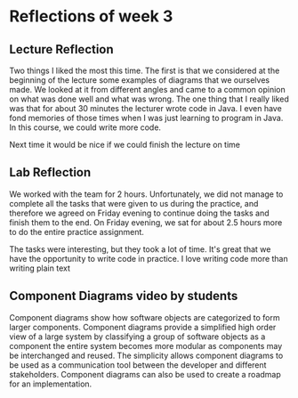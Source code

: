 # Reflections of week 3

## Lecture Reflection
Two things I liked the most this time. The first is that we considered at the beginning of the lecture some examples of diagrams that we ourselves made. We looked at it from different angles and came to a common opinion on what was done well and what was wrong. The one thing that I really liked was that for about 30 minutes the lecturer wrote code in Java. I even have fond memories of those times when I was just learning to program in Java. In this course, we could write more code. 

Next time it would be nice if we could finish the lecture on time


## Lab Reflection

We worked with the team for 2 hours. Unfortunately, we did not manage to complete all the tasks that were given to us during the practice, and therefore we agreed on Friday evening to continue doing the tasks and finish them to the end. On Friday evening, we sat for about 2.5 hours more to do the entire practice assignment.

The tasks were interesting, but they took a lot of time. It's great that we have the opportunity to write code in practice. I love writing code more than writing plain text


## Component Diagrams video by students

Component diagrams show how software objects are categorized to form larger components. Component diagrams provide a simplified high order view of a large system by classifying a group of software objects as a component the entire system becomes more modular as components may be interchanged and reused. The simplicity allows component diagrams to be used as a communication tool between the developer and different stakeholders. Component diagrams can also be used to create a roadmap for an implementation. 














